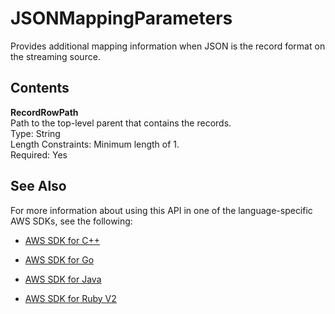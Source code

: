 # JSONMappingParameters<a name="API_JSONMappingParameters"></a>

Provides additional mapping information when JSON is the record format on the streaming source\.

## Contents<a name="API_JSONMappingParameters_Contents"></a>

 **RecordRowPath**   
Path to the top\-level parent that contains the records\.  
Type: String  
Length Constraints: Minimum length of 1\.  
Required: Yes

## See Also<a name="API_JSONMappingParameters_SeeAlso"></a>

For more information about using this API in one of the language\-specific AWS SDKs, see the following:

+  [AWS SDK for C\+\+](http://docs.aws.amazon.com/goto/SdkForCpp/kinesisanalytics-2015-08-14/JSONMappingParameters) 

+  [AWS SDK for Go](http://docs.aws.amazon.com/goto/SdkForGoV1/kinesisanalytics-2015-08-14/JSONMappingParameters) 

+  [AWS SDK for Java](http://docs.aws.amazon.com/goto/SdkForJava/kinesisanalytics-2015-08-14/JSONMappingParameters) 

+  [AWS SDK for Ruby V2](http://docs.aws.amazon.com/goto/SdkForRubyV2/kinesisanalytics-2015-08-14/JSONMappingParameters) 